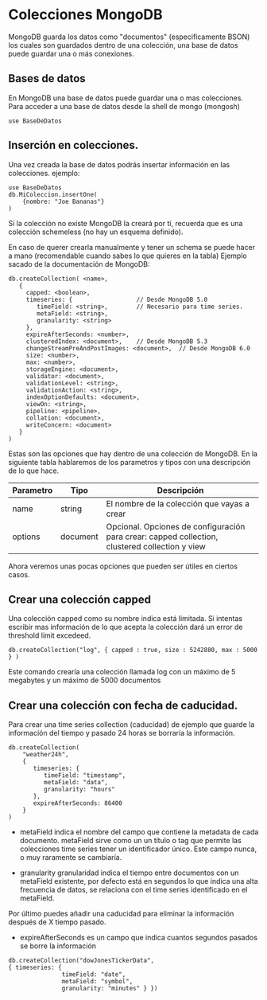 # Colecciones MongoDB


MongoDB guarda los datos como "documentos" (especificamente BSON) los cuales son guardados dentro de una colección, una base de datos puede guardar una o más conexiones.

## Bases de datos

En MongoDB una base de datos puede guardar una o mas colecciones.
Para acceder a una base de datos desde la shell de mongo (mongosh)
```mongo
use BaseDeDatos
```


## Inserción en colecciones.

Una vez creada la base de datos podrás insertar información en las colecciones.
ejemplo:
```
use BaseDeDatos
db.MiColeccion.insertOne(
    {nombre: "Joe Bananas"}
)
```
Si la colección no existe MongoDB la creará por tí, recuerda que es una colección schemeless (no hay un esquema definido).

En caso de querer crearla manualmente y tener un schema se puede hacer a mano (recomendable cuando sabes lo que quieres en la tabla)
Ejemplo sacado de la documentación de MongoDB:
```
db.createCollection( <name>,
   {
     capped: <boolean>,
     timeseries: {                  // Desde MongoDB 5.0
        timeField: <string>,        // Necesario para time series.
        metaField: <string>,
        granularity: <string>
     },
     expireAfterSeconds: <number>,
     clusteredIndex: <document>,    // Desde MongoDB 5.3
     changeStreamPreAndPostImages: <document>,  // Desde MongoDB 6.0
     size: <number>,
     max: <number>,
     storageEngine: <document>,
     validator: <document>,
     validationLevel: <string>,
     validationAction: <string>,
     indexOptionDefaults: <document>,
     viewOn: <string>,
     pipeline: <pipeline>,
     collation: <document>,
     writeConcern: <document>
   }
)
```

Estas son las opciones que hay dentro de una colección de MongoDB. En la 
siguiente tabla hablaremos de los parametros y tipos con una descripción de lo que hace.

| Parametro | Tipo | Descripción |
|---|---|---|
| name | string | El nombre de la colección que vayas a crear |
| options | document | Opcional. Opciones de configuración para crear: capped collection, clustered collection y view |

Ahora veremos unas pocas opciones que pueden ser útiles en ciertos casos.

## Crear una colección capped

Una colección capped como su nombre indica está limitada. Si intentas escribir mas información de lo que acepta la colección dará un error de threshold limit excedeed.

```
db.createCollection("log", { capped : true, size : 5242880, max : 5000 } )
```
Este comando crearía una colección llamada log con un máximo de 5 megabytes y un máximo de 5000 documentos

## Crear una colección con fecha de caducidad.

Para crear una time series collection (caducidad) de ejemplo que guarde la información del tiempo y pasado 24 horas se borraría la información.

```
db.createCollection(
    "weather24h",
    {
       timeseries: {
          timeField: "timestamp",
          metaField: "data",
          granularity: "hours"
       },
       expireAfterSeconds: 86400
    }
)
```

* metaField indica el nombre del campo que contiene la metadata de cada documento. metaField sirve como un un título o tag que permite las colecciones time series tener un identificador único. Este campo nunca, o muy raramente se cambiaría.

* granularity granularidad indica el tiempo entre documentos con un metaField existente, por defecto está en segundos lo que indica una alta frecuencia de datos, se relaciona con el time series identificado en el metaField.

Por último puedes añadir una caducidad para eliminar la información después de X tiempo pasado.

* expireAfterSeconds es un campo que indica cuantos segundos pasados se borre la información

```mongo
db.createCollection("dowJonesTickerData", 
{ timeseries: { 
               timeField: "date", 
               metaField: "symbol",
               granularity: "minutes" } })
```